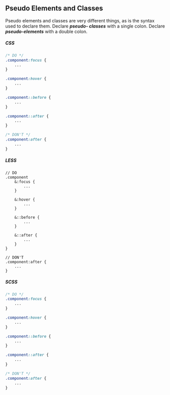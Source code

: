 ## Pseudo Elements and Classes
Pseudo elements and classes are very different things, as is the syntax used to declare them. Declare _**pseudo-
classes**_ with a single colon. Declare _**pseudo-elements**_ with a double colon.

<!-- --lang-ex -->

##### CSS

```css
/* DO */
.component:focus {
    ...
}

.component:hover {
    ...
}

.component::before {
    ...
}

.component::after {
    ...
}

/* DON'T */
.component:after {
    ...
}
```

##### LESS

```less
// DO
.component
    &:focus {
        ...
    }

    &:hover {
        ...
    }

    &::before {
        ...
    }

    &::after {
        ...
    }
}

// DON'T
.component:after {
    ...
}
```

##### SCSS

```css
/* DO */
.component:focus {
    ...
}

.component:hover {
    ...
}

.component::before {
    ...
}

.component::after {
    ...
}

/* DON'T */
.component:after {
    ...
}
```

<!-- --lang-ex-end -->
